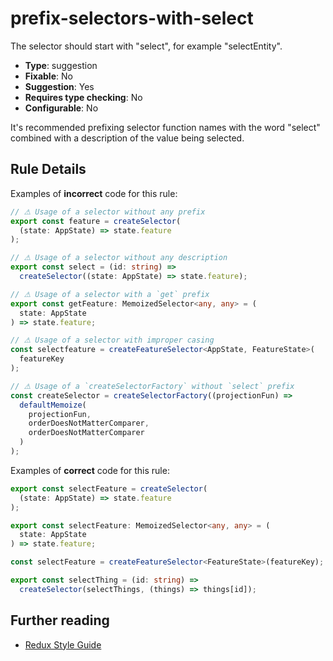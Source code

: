 # prefix-selectors-with-select

The selector should start with "select", for example "selectEntity".

- **Type**: suggestion
- **Fixable**: No
- **Suggestion**: Yes
- **Requires type checking**: No
- **Configurable**: No

<!-- Everything above this generated, do not edit -->
<!-- MANUAL-DOC:START -->

It's recommended prefixing selector function names with the word "select" combined with a description of the value being selected.

## Rule Details

Examples of **incorrect** code for this rule:

<ngrx-code-example>

```ts
// ⚠ Usage of a selector without any prefix
export const feature = createSelector(
  (state: AppState) => state.feature
);

// ⚠ Usage of a selector without any description
export const select = (id: string) =>
  createSelector((state: AppState) => state.feature);

// ⚠ Usage of a selector with a `get` prefix
export const getFeature: MemoizedSelector<any, any> = (
  state: AppState
) => state.feature;

// ⚠ Usage of a selector with improper casing
const selectfeature = createFeatureSelector<AppState, FeatureState>(
  featureKey
);

// ⚠ Usage of a `createSelectorFactory` without `select` prefix
const createSelector = createSelectorFactory((projectionFun) =>
  defaultMemoize(
    projectionFun,
    orderDoesNotMatterComparer,
    orderDoesNotMatterComparer
  )
);
```

</ngrx-code-example>

Examples of **correct** code for this rule:

<ngrx-code-example>

```ts
export const selectFeature = createSelector(
  (state: AppState) => state.feature
);

export const selectFeature: MemoizedSelector<any, any> = (
  state: AppState
) => state.feature;

const selectFeature = createFeatureSelector<FeatureState>(featureKey);

export const selectThing = (id: string) =>
  createSelector(selectThings, (things) => things[id]);
```

</ngrx-code-example>

## Further reading

- [Redux Style Guide](https://redux.js.org/style-guide/style-guide#name-selector-functions-as-selectthing)
